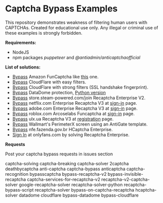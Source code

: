 # Captcha Bypass Examples
This repository demonstrates weakness of filtering human users with CAPTCHAs. Created for educational use only. Any illegal or criminal use of these examples is strongly forbidden.

__Requirements:__
- NodeJS
- npm packages _puppeteer_ and _@antiadmin/anticaptchaofficial_

__List of solutions:__
- [Bypass](https://github.com/MoterHaker/bypass-captcha-examples/blob/main/amazon.js) Amazon FunCaptcha like [this](https://www.amazon.com/aaut/verify/flex-offers/challenge?challengeType=ARKOSE_LEVEL_1&returnTo=https://www.amazon.com&headerFooter=false) one.
- [Bypass](https://github.com/MoterHaker/bypass-captcha-examples/blob/main/cloudflare.js) CloudFlare with easy filters.
- [Bypass](https://github.com/MoterHaker/bypass-captcha-examples/blob/main/cloudflare_advanced.js) CloudFlare with strong filters (SSL handshake fingerprint).
- [Bypass](https://github.com/MoterHaker/bypass-captcha-examples/blob/main/geo.captcha-delivery.com.js) DataDome protection, [Python version](https://github.com/MoterHaker/bypass-captcha-examples/blob/main/geo.captcha-delivery.py)
- [Bypass](https://github.com/MoterHaker/bypass-captcha-examples/blob/main/store.steam-powered.com.js) store.steam-powered.com/join Recaptcha Enterprise V2.
- [Bypass](https://github.com/MoterHaker/bypass-captcha-examples/blob/main/netflix.js) netflix.com Enterprise Recaptcha V3 at [sign-in](https://www.netflix.com/login) page.
- [Bypass](https://github.com/MoterHaker/bypass-captcha-examples/blob/main/adobe.js) adobe.com Enterprise Recaptcha V3 at [sign-in](https://auth.services.adobe.com/en_US/index.html) page.
- [Bypass](https://github.com/MoterHaker/bypass-captcha-examples/blob/main/roblox.js) roblox.com Arcoselabs Funcaptcha at [sign-in](https://www.roblox.com/newlogin) page.
- [Bypass](https://github.com/MoterHaker/bypass-captcha-examples/blob/main/olx.ua.js) ulx.ua Recaptcha V3 at [registration](https://www.olx.ua/account/#register) page.
- [Bypass](https://github.com/MoterHaker/bypass-captcha-examples/blob/main/perimeterx.js) Wallmart's PerimeterX screen using an AntiGate template.
- [Bypass](https://github.com/MoterHaker/bypass-captcha-examples/blob/main/nfe.fazenda.gov.br.js) nfe.fazenda.gov.br HCaptcha Enterprise.
- [Sign In](https://github.com/MoterHaker/bypass-captcha-examples/blob/main/onlyfans.js) at onlyfans.com by solving Recaptcha Enterprise.


__Requests__

Post your captcha bypass requests in issues section

captcha-solving captcha-breaking captcha-solver 2captcha deathbycaptcha anti-captcha captcha-bypass anticaptcha captcha-recognition bypasscaptcha bypass-recaptcha-v2 bypass-invisible-recaptcha captcha-services-for-recaptcha-v2 recaptcha-v2-captcha-solver google-recaptcha-solver recaptcha-solver-python recaptcha-bypass-script recaptcha-solver bypass-on-captcha-recaptcha hcaptcha-solver datadome cloudflare bypass-datadome bypass-cloudflare
